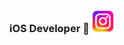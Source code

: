 <h3 style="display: inline">iOS Developer 👋</h3>
<a href="https://www.instagram.com/xixn2._8/" style="display: inline">
  <img src="Instagram.png" alt="Instagram" width="35" height="35"/>
  <gif src="eng.gif" alt="eng" width="35" height="35"/>
</a>
